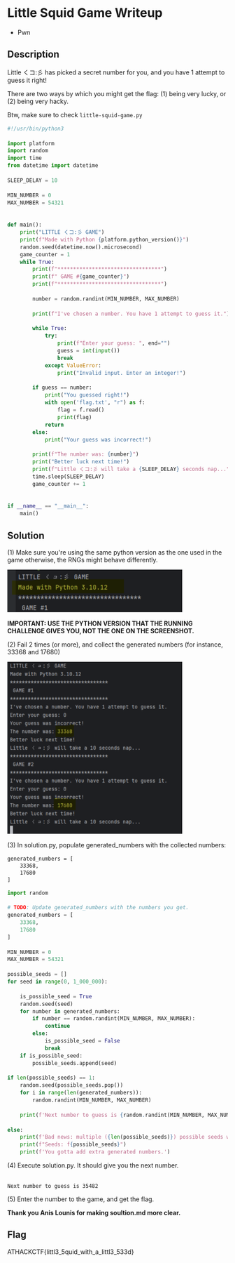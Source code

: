 # Little Squid Game Writeup

- Pwn

## Description

Little くコ:彡 has picked a secret number for you, and you have 1 attempt to guess it right!

There are two ways by which you might get the flag: (1) being very lucky, or (2) being very hacky.

Btw, make sure to check `little-squid-game.py`

```py
#!/usr/bin/python3

import platform
import random
import time
from datetime import datetime

SLEEP_DELAY = 10

MIN_NUMBER = 0
MAX_NUMBER = 54321


def main():
    print("LITTLE くコ:彡 GAME")
    print(f"Made with Python {platform.python_version()}")
    random.seed(datetime.now().microsecond)
    game_counter = 1
    while True:
        print(f"*********************************")
        print(f" GAME #{game_counter}")
        print(f"*********************************")

        number = random.randint(MIN_NUMBER, MAX_NUMBER)

        print(f"I've chosen a number. You have 1 attempt to guess it.")

        while True:
            try:
                print(f"Enter your guess: ", end="")
                guess = int(input())
                break
            except ValueError:
                print("Invalid input. Enter an integer!")

        if guess == number:
            print("You guessed right!")
            with open('flag.txt', "r") as f:
                flag = f.read()
                print(flag)
            return
        else:
            print("Your guess was incorrect!")

        print(f"The number was: {number}")
        print("Better luck next time!")
        print(f"Little くコ:彡 will take a {SLEEP_DELAY} seconds nap...")
        time.sleep(SLEEP_DELAY)
        game_counter += 1


if __name__ == "__main__":
    main()

```

## Solution

(1) Make sure you're using the same python version as the one used in the game otherwise, the RNGs might behave differently.

<img src="rsc/python_version.png" alt="python_version" width="400">

**IMPORTANT: USE THE PYTHON VERSION THAT THE RUNNING CHALLENGE GIVES YOU, NOT THE ONE ON THE SCREENSHOT.**

(2) Fail 2 times (or more), and collect the generated numbers (for instance, 33368 and 17680)

<img src="rsc/generated_number.png" alt="generated_number" width="400">

(3) In solution.py, populate generated_numbers with the collected numbers:

```
generated_numbers = [
    33368,
    17680
]

```

```py
import random

# TODO: Update generated_numbers with the numbers you get.
generated_numbers = [
    33368,
    17680
]

MIN_NUMBER = 0
MAX_NUMBER = 54321

possible_seeds = []
for seed in range(0, 1_000_000):

    is_possible_seed = True
    random.seed(seed)
    for number in generated_numbers:
        if number == random.randint(MIN_NUMBER, MAX_NUMBER):
            continue
        else:
            is_possible_seed = False
            break
    if is_possible_seed:
        possible_seeds.append(seed)

if len(possible_seeds) == 1:
    random.seed(possible_seeds.pop())
    for i in range(len(generated_numbers)):
        random.randint(MIN_NUMBER, MAX_NUMBER)

    print(f'Next number to guess is {random.randint(MIN_NUMBER, MAX_NUMBER)}')

else:
    print(f'Bad news: multiple ({len(possible_seeds)}) possible seeds were found :(')
    print(f"Seeds: f{possible_seeds}")
    print(f'You gotta add extra generated numbers.')

```

(4) Execute solution.py. It should give you the next number.

```

Next number to guess is 35482

```

(5) Enter the number to the game, and get the flag.

**Thank you Anis Lounis for making soultion.md more clear.**

## Flag

ATHACKCTF{littl3_5quid_with_a_littl3_533d}
